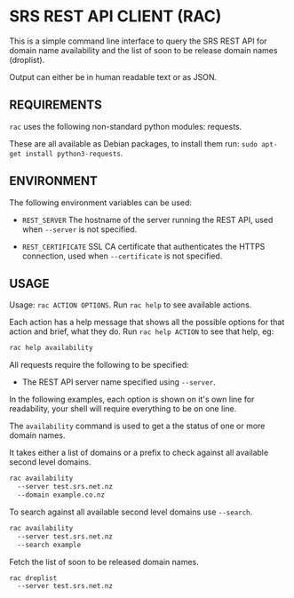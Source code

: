 SRS REST API CLIENT (RAC)
=========================

This is a simple command line interface to query the SRS REST API for
domain name availability and the list of soon to be release domain names
(droplist).

Output can either be in human readable text or as JSON.

REQUIREMENTS
------------

`rac` uses the following non-standard python modules: requests.

These are all available as Debian packages, to install them run:
`sudo apt-get install python3-requests`.

ENVIRONMENT
-----------

The following environment variables can be used:

* `REST_SERVER` The hostname of the server running the REST API, used when
  `--server` is not specified.

* `REST_CERTIFICATE` SSL CA certificate that authenticates the HTTPS
  connection, used when `--certificate` is not specified.

USAGE
-----

Usage: `rac ACTION OPTIONS`. Run `rac help` to see available
actions.

Each action has a help message that shows all the possible options for that
action and brief, what they do. Run `rac help ACTION` to see that help, eg:

```sh
rac help availability
```

All requests require the following to be specified:

* The REST API server  name specified using `--server`.

In the following examples, each option is shown on it's own line for readability,
your shell will require everything to be on one line.

The `availability` command is used to get a the status of one or more domain names.

It takes either a list of domains or a prefix to check against all available second
level domains.

```sh
rac availability
  --server test.srs.net.nz
  --domain example.co.nz
```

To search against all available second level domains use `--search`.

```sh
rac availability
  --server test.srs.net.nz
  --search example
```

Fetch the list of soon to be released domain names.

```sh
rac droplist
  --server test.srs.net.nz
```
